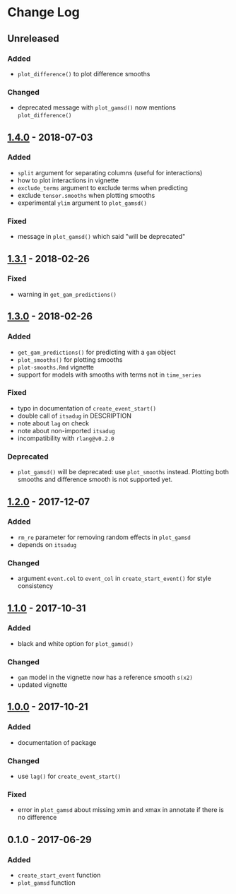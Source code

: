 # Change Log

## Unreleased
### Added
- `plot_difference()` to plot difference smooths

### Changed
- deprecated message with `plot_gamsd()` now mentions `plot_difference()`

## [1.4.0] - 2018-07-03
### Added
- `split` argument for separating columns (useful for interactions)
- how to plot interactions in vignette
- `exclude_terms` argument to exclude terms when predicting
- exclude `tensor.smooths` when plotting smooths
- experimental `ylim` argument to `plot_gamsd()`

### Fixed
- message in `plot_gamsd()` which said "will be deprecated"

## [1.3.1] - 2018-02-26
### Fixed
- warning in `get_gam_predictions()`

## [1.3.0] - 2018-02-26
### Added
- `get_gam_predictions()` for predicting with a `gam` object
- `plot_smooths()` for plotting smooths
- `plot-smooths.Rmd` vignette
- support for models with smooths with terms not in `time_series`

### Fixed
- typo in documentation of `create_event_start()`
- double call of `itsadug` in DESCRIPTION
- note about `lag` on check
- note about non-imported `itsadug`
- incompatibility with `rlang@v0.2.0`

### Deprecated
- `plot_gamsd()` will be deprecated: use `plot_smooths` instead. Plotting both smooths and difference smooth is not supported yet.

## [1.2.0] - 2017-12-07
### Added
- `rm_re` parameter for removing random effects in `plot_gamsd`
- depends on `itsadug`

### Changed
- argument `event.col` to `event_col` in `create_start_event()` for style consistency

## [1.1.0] - 2017-10-31
### Added
- black and white option for `plot_gamsd()`

### Changed
- `gam` model in the vignette now has a reference smooth `s(x2)`
- updated vignette

## [1.0.0] - 2017-10-21
### Added
- documentation of package

### Changed
- use `lag()` for `create_event_start()`

### Fixed
- error in `plot_gamsd` about missing xmin and xmax in annotate if there is no difference

## 0.1.0 - 2017-06-29
### Added
- `create_start_event` function
- `plot_gamsd` function

[1.4.0]: https://github.com/stefanocoretta/tidymv/compare/v1.3.1...v1.4.0
[1.3.1]: https://github.com/stefanocoretta/tidymv/compare/v1.3.0...v1.3.1
[1.3.0]: https://github.com/stefanocoretta/tidymv/compare/v1.2.0...v1.3.0
[1.2.0]: https://github.com/stefanocoretta/tidymv/compare/v1.1.0...v1.2.0
[1.1.0]: https://github.com/stefanocoretta/tidymv/compare/v1.0.0...v1.1.0
[1.0.0]: https://github.com/stefanocoretta/tidymv/compare/v0.1.0...v1.0.0
